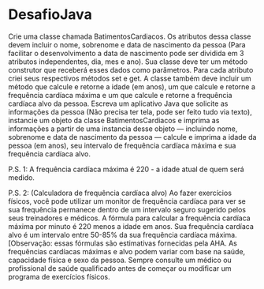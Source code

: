 # DesafioJava

Crie uma classe chamada BatimentosCardiacos. Os atributos dessa classe devem incluir o nome, sobrenome e data de nascimento da pessoa (Para facilitar o desenvolvimento a data de nascimento pode ser dividida em 3 atributos independentes, dia, mes e ano). Sua classe deve ter um método construtor que receberá esses dados como parâmetros. Para cada atributo criei seus respectivos métodos set e get. A classe também deve incluir um método que calcule e retorne a idade (em anos), um que calcule e retorne a frequência cardíaca máxima e um que calcule e retorne a frequência cardíaca alvo da pessoa. Escreva um aplicativo Java que solicite as informações da pessoa (Não precisa ter tela, pode ser feito tudo via texto), instancie um objeto da classe BatimentosCardiacos e imprima as informações a partir de uma instancia desse objeto — incluindo nome, sobrenome e data de nascimento da pessoa — calcule e imprima a idade da pessoa (em anos), seu intervalo de frequência cardíaca máxima e sua frequência cardíaca alvo.

P.S. 1: A frequência cardíaca máxima é 220 - a idade atual de quem será medido.

P.S. 2: (Calculadora de frequência cardíaca alvo) Ao fazer exercícios físicos, você pode utilizar um monitor de frequência cardíaca para ver se sua frequência permanece dentro de um intervalo seguro sugerido pelos seus treinadores e médicos. A fórmula para calcular a frequência cardíaca máxima por minuto é 220 menos a idade em anos. Sua frequência cardíaca alvo é um intervalo entre 50-85% da sua frequência cardíaca máxima. [Observação: essas fórmulas são estimativas fornecidas pela AHA. As frequências cardíacas máximas e alvo podem variar com base na saúde, capacidade física e sexo da pessoa. Sempre consulte um médico ou profissional de saúde qualificado antes de começar ou modificar um programa de exercícios físicos.

